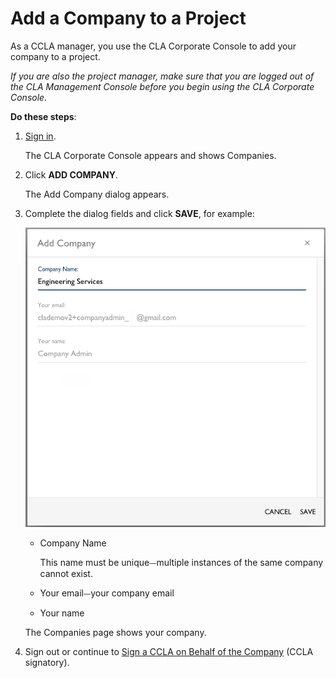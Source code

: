# Add a Company to a Project
As a CCLA manager, you use the CLA Corporate Console to add your company to a project.

_If you are also the project manager, make sure that you are logged out of the CLA Management Console before you begin using the CLA Corporate Console._

**Do these steps**:

1. [Sign in](sign-in-to-the-cla-corporate-console.md).

   The CLA Corporate Console appears and shows Companies.

1. Click **ADD COMPANY**.

   The Add Company dialog appears.

1. Complete the dialog fields and click **SAVE**, for example:

   ![Add a Company](imgs/cla-add-company.png)

   * Company Name

      This name must be unique⏤multiple instances of the same company cannot exist.

   * Your email⏤your company email

   * Your name

   The Companies page shows your company.

1. Sign out or continue to [Sign a CCLA on Behalf of the Company](sign-a-corporate-cla-on-behalf-of-the-company.md) (CCLA signatory).
